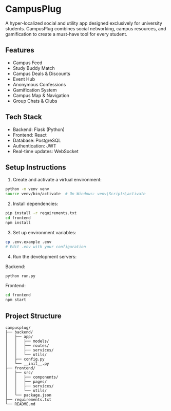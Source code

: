 # CampusPlug

A hyper-localized social and utility app designed exclusively for university students. CampusPlug combines social networking, campus resources, and gamification to create a must-have tool for every student.

## Features

- Campus Feed
- Study Buddy Match
- Campus Deals & Discounts
- Event Hub
- Anonymous Confessions
- Gamification System
- Campus Map & Navigation
- Group Chats & Clubs

## Tech Stack

- Backend: Flask (Python)
- Frontend: React
- Database: PostgreSQL
- Authentication: JWT
- Real-time updates: WebSocket

## Setup Instructions

1. Create and activate a virtual environment:
```bash
python -m venv venv
source venv/bin/activate  # On Windows: venv\Scripts\activate
```

2. Install dependencies:
```bash
pip install -r requirements.txt
cd frontend
npm install
```

3. Set up environment variables:
```bash
cp .env.example .env
# Edit .env with your configuration
```

4. Run the development servers:

Backend:
```bash
python run.py
```

Frontend:
```bash
cd frontend
npm start
```

## Project Structure

```
campusplug/
├── backend/
│   ├── app/
│   │   ├── models/
│   │   ├── routes/
│   │   ├── services/
│   │   └── utils/
│   ├── config.py
│   └── __init__.py
├── frontend/
│   ├── src/
│   │   ├── components/
│   │   ├── pages/
│   │   ├── services/
│   │   └── utils/
│   └── package.json
├── requirements.txt
└── README.md
```
